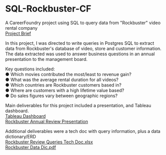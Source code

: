 # SQL-Rockbuster-CF
A CareerFoundry project using SQL to query data from "Rockbuster" video rental company  
[Project Brief](https://github.com/Mcquii/SQL-Rockbuster-CF/files/9841863/A3_Data_Project_Brief.pdf)

In this project, I was directed to write queries in Postgres SQL to extract data from Rockbuster's database of video, store and customer information. The data extracted was used to answer business questions in an annual presentation to the management board.

Key questions included:  
● Which movies contributed the most/least to revenue gain?  
● What was the average rental duration for all videos?  
● Which countries are Rockbuster customers based in?  
● Where are customers with a high lifetime value based?  
● Do sales figures vary between geographic regions?  

Main deliverables for this project included a presentation, and Tableau dashboard.  
[Tableau Dashboard]([https://www.google.com](https://public.tableau.com/app/profile/ian.m2989/viz/McQuillen3_10/RockbusterAnnualReview) "Dashboard")  
[Rockbuster Annual Review Presentation](https://github.com/Mcquii/SQL-Rockbuster-CF/files/9841891/McQuillen.Achievement.3_pdf.pdf)  

Additional deliverables were a tech doc with query information, plus a data dictionary/ERD  
[Rockbuster Review Queries Tech Doc.xlsx](https://github.com/Mcquii/SQL-Rockbuster-CF/files/9841898/McQuillen.Achievement.3.Tech.Doc.xlsx)  
[Rockbuster Data Dic.pdf](https://github.com/Mcquii/SQL-Rockbuster-CF/files/9841896/McQuillen.Achievement.3.Data.Dic.pdf)  



